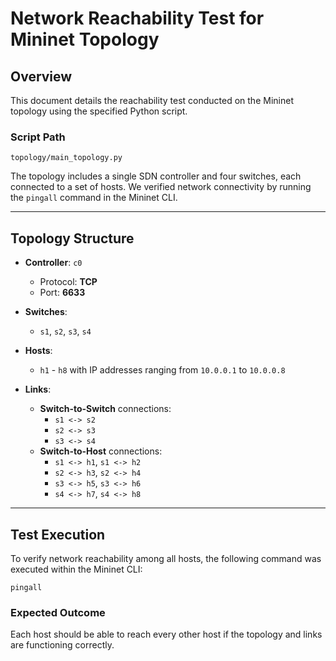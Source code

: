 Network Reachability Test for Mininet Topology
==============================================

Overview
--------

This document details the reachability test conducted on the Mininet topology using the specified Python script.

### Script Path

`topology/main_topology.py`

The topology includes a single SDN controller and four switches, each connected to a set of hosts. We verified network connectivity by running the `pingall` command in the Mininet CLI.

* * * * *

Topology Structure
------------------

-   **Controller**: `c0`

    -   Protocol: **TCP**
    -   Port: **6633**
-   **Switches**:

    -   `s1`, `s2`, `s3`, `s4`
-   **Hosts**:

    -   `h1` - `h8` with IP addresses ranging from `10.0.0.1` to `10.0.0.8`
-   **Links**:

    -   **Switch-to-Switch** connections:
        -   `s1 <-> s2`
        -   `s2 <-> s3`
        -   `s3 <-> s4`
    -   **Switch-to-Host** connections:
        -   `s1 <-> h1`, `s1 <-> h2`
        -   `s2 <-> h3`, `s2 <-> h4`
        -   `s3 <-> h5`, `s3 <-> h6`
        -   `s4 <-> h7`, `s4 <-> h8`

* * * * *

Test Execution
--------------

To verify network reachability among all hosts, the following command was executed within the Mininet CLI:

`pingall`

### Expected Outcome

Each host should be able to reach every other host if the topology and links are functioning correctly.